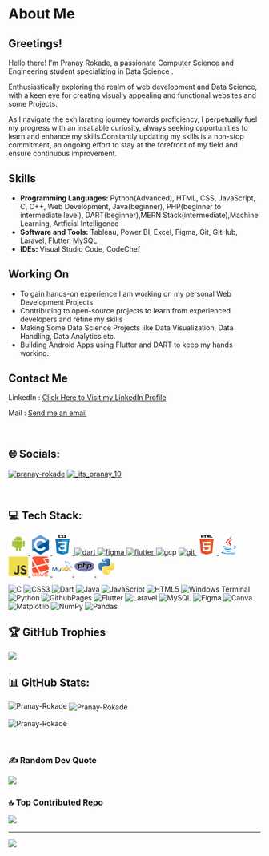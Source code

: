 # About Me

## Greetings!

Hello there! I'm Pranay Rokade, a passionate Computer Science and Engineering student specializing in Data Science .

Enthusiastically exploring the realm of web development and Data Science, with a keen eye for creating visually appealing and functional websites and some Projects.

As I navigate the exhilarating journey towards proficiency, I perpetually fuel my progress with an insatiable curiosity, always seeking opportunities to learn and enhance my skills.Constantly updating my skills is a non-stop commitment, an ongoing effort to stay at the forefront of my field and ensure continuous improvement.

## Skills

- **Programming Languages:** Python(Advanced), HTML, CSS, JavaScript, C, C++, Web Development, Java(beginner), PHP(beginner to intermediate level), DART(beginner),MERN Stack(intermediate),Machine Learning, Artficial Intelligence
- **Software and Tools:** Tableau, Power BI, Excel, Figma, Git, GitHub, Laravel, Flutter, MySQL
- **IDEs:** Visual Studio Code, CodeChef

## Working On

- To gain hands-on experience I am working on my personal Web Development Projects 
- Contributing to open-source projects to learn from experienced developers and refine my skills
- Making Some Data Science Projects like Data Visualization, Data Handling, Data Analytics etc.
- Building Android Apps using Flutter and DART to keep my hands working.

## Contact Me

LinkedIn : [Click Here to Visit my LinkedIn Profile](https://www.linkedin.com/in/pranay-rokade-2a4399258)

Mail : [Send me an email](pranayrokade86@gmail.com)


<p align="left"> <a href="https://twitter.com/" target="blank"><img src="https://img.shields.io/twitter/follow/?logo=twitter&style=for-the-badge" alt="" /></a> </p>

## 🌐 Socials:
<p align="left">
<a href="https://www.linkedin.com/in/pranay-rokade-2a4399258" target="blank"><img align="center" src="https://raw.githubusercontent.com/rahuldkjain/github-profile-readme-generator/master/src/images/icons/Social/linked-in-alt.svg" alt="pranay-rokade" height="30" width="40" /></a>
<a href="https://instagram.com/_its_pranay_10" target="blank"><img align="center" src="https://raw.githubusercontent.com/rahuldkjain/github-profile-readme-generator/master/src/images/icons/Social/instagram.svg" alt="_its_pranay_10" height="30" width="40" /></a>
</p>
<br>

## 💻 Tech Stack:

<p align="left"> <a href="https://developer.android.com" target="_blank" rel="noreferrer"> <img src="https://raw.githubusercontent.com/devicons/devicon/master/icons/android/android-original-wordmark.svg" alt="android" width="40" height="40"/> </a> <a href="https://www.cprogramming.com/" target="_blank" rel="noreferrer"> <img src="https://raw.githubusercontent.com/devicons/devicon/master/icons/c/c-original.svg" alt="c" width="40" height="40"/> </a> <a href="https://www.w3schools.com/css/" target="_blank" rel="noreferrer"> <img src="https://raw.githubusercontent.com/devicons/devicon/master/icons/css3/css3-original-wordmark.svg" alt="css3" width="40" height="40"/> </a> <a href="https://dart.dev" target="_blank" rel="noreferrer"> <img src="https://www.vectorlogo.zone/logos/dartlang/dartlang-icon.svg" alt="dart" width="40" height="40"/> </a> <a href="https://www.figma.com/" target="_blank" rel="noreferrer"> <img src="https://www.vectorlogo.zone/logos/figma/figma-icon.svg" alt="figma" width="40" height="40"/> </a> <a href="https://flutter.dev" target="_blank" rel="noreferrer"> <img src="https://www.vectorlogo.zone/logos/flutterio/flutterio-icon.svg" alt="flutter" width="40" height="40"/> </a> <img src="https://www.vectorlogo.zone/logos/google_cloud/google_cloud-icon.svg" alt="gcp" width="40" height="40"/> </a> <a href="https://git-scm.com/" target="_blank" rel="noreferrer"> <img src="https://www.vectorlogo.zone/logos/git-scm/git-scm-icon.svg" alt="git" width="40" height="40"/> </a> <a href="https://www.w3.org/html/" target="_blank" rel="noreferrer"> <img src="https://raw.githubusercontent.com/devicons/devicon/master/icons/html5/html5-original-wordmark.svg" alt="html5" width="40" height="40"/> </a> <a href="https://www.java.com" target="_blank" rel="noreferrer"> <img src="https://raw.githubusercontent.com/devicons/devicon/master/icons/java/java-original.svg" alt="java" width="40" height="40"/> </a> <a href="https://developer.mozilla.org/en-US/docs/Web/JavaScript" target="_blank" rel="noreferrer"> <img src="https://raw.githubusercontent.com/devicons/devicon/master/icons/javascript/javascript-original.svg" alt="javascript" width="40" height="40"/> </a> <a href="https://laravel.com/" target="_blank" rel="noreferrer"> <img src="https://raw.githubusercontent.com/devicons/devicon/master/icons/laravel/laravel-plain-wordmark.svg" alt="laravel" width="40" height="40"/> </a> <a href="https://www.mysql.com/" target="_blank" rel="noreferrer"> <img src="https://raw.githubusercontent.com/devicons/devicon/master/icons/mysql/mysql-original-wordmark.svg" alt="mysql" width="40" height="40"/> </a> <a href="https://www.php.net" target="_blank" rel="noreferrer"> <img src="https://raw.githubusercontent.com/devicons/devicon/master/icons/php/php-original.svg" alt="php" width="40" height="40"/> </a> <a href="https://www.python.org" target="_blank" rel="noreferrer"> <img src="https://raw.githubusercontent.com/devicons/devicon/master/icons/python/python-original.svg" alt="python" width="40" height="40"/> </a> </p>


![C](https://img.shields.io/badge/c-%2300599C.svg?style=for-the-badge&logo=c&logoColor=white) ![CSS3](https://img.shields.io/badge/css3-%231572B6.svg?style=for-the-badge&logo=css3&logoColor=white) ![Dart](https://img.shields.io/badge/dart-%230175C2.svg?style=for-the-badge&logo=dart&logoColor=white) ![Java](https://img.shields.io/badge/java-%23ED8B00.svg?style=for-the-badge&logo=openjdk&logoColor=white) ![JavaScript](https://img.shields.io/badge/javascript-%23323330.svg?style=for-the-badge&logo=javascript&logoColor=%23F7DF1E) ![HTML5](https://img.shields.io/badge/html5-%23E34F26.svg?style=for-the-badge&logo=html5&logoColor=white) ![Windows Terminal](https://img.shields.io/badge/Windows%20Terminal-%234D4D4D.svg?style=for-the-badge&logo=windows-terminal&logoColor=white) ![Python](https://img.shields.io/badge/python-3670A0?style=for-the-badge&logo=python&logoColor=ffdd54) ![GithubPages](https://img.shields.io/badge/github%20pages-121013?style=for-the-badge&logo=github&logoColor=white) ![Flutter](https://img.shields.io/badge/Flutter-%2302569B.svg?style=for-the-badge&logo=Flutter&logoColor=white) ![Laravel](https://img.shields.io/badge/laravel-%23FF2D20.svg?style=for-the-badge&logo=laravel&logoColor=white) ![MySQL](https://img.shields.io/badge/mysql-%2300000f.svg?style=for-the-badge&logo=mysql&logoColor=white) ![Figma](https://img.shields.io/badge/figma-%23F24E1E.svg?style=for-the-badge&logo=figma&logoColor=white) ![Canva](https://img.shields.io/badge/Canva-%2300C4CC.svg?style=for-the-badge&logo=Canva&logoColor=white) ![Matplotlib](https://img.shields.io/badge/Matplotlib-%23ffffff.svg?style=for-the-badge&logo=Matplotlib&logoColor=black) ![NumPy](https://img.shields.io/badge/numpy-%23013243.svg?style=for-the-badge&logo=numpy&logoColor=white) ![Pandas](https://img.shields.io/badge/pandas-%23150458.svg?style=for-the-badge&logo=pandas&logoColor=white)
<br>

## 🏆 GitHub Trophies
![](https://github-profile-trophy.vercel.app/?username=Pranay-Rokade&theme=radical&no-frame=false&no-bg=false&margin-w=4)
<br>

## 📊 GitHub Stats:

<p><img align="left" src="https://github-readme-stats.vercel.app/api/top-langs?username=Pranay-Rokade&show_icons=true&locale=en&layout=compact" alt="Pranay-Rokade" /></p>

<p>&nbsp;<img align="center" src="https://github-readme-stats.vercel.app/api?username=Pranay-Rokade&show_icons=true&locale=en" alt="Pranay-Rokade" /></p>

<p><img align="center" src="https://github-readme-streak-stats.herokuapp.com/?user=Pranay-Rokade&" alt="Pranay-Rokade" /></p>
<br>

### ✍️ Random Dev Quote
![](https://quotes-github-readme.vercel.app/api?type=vetical&theme=light)
<br>

### 🔝 Top Contributed Repo
![](https://github-contributor-stats.vercel.app/api?username=Pranay-Rokade&limit=5&theme=flat&combine_all_yearly_contributions=true)

---
[![](https://visitcount.itsvg.in/api?id=Pranay-Rokade&icon=7&color=11)](https://visitcount.itsvg.in)
